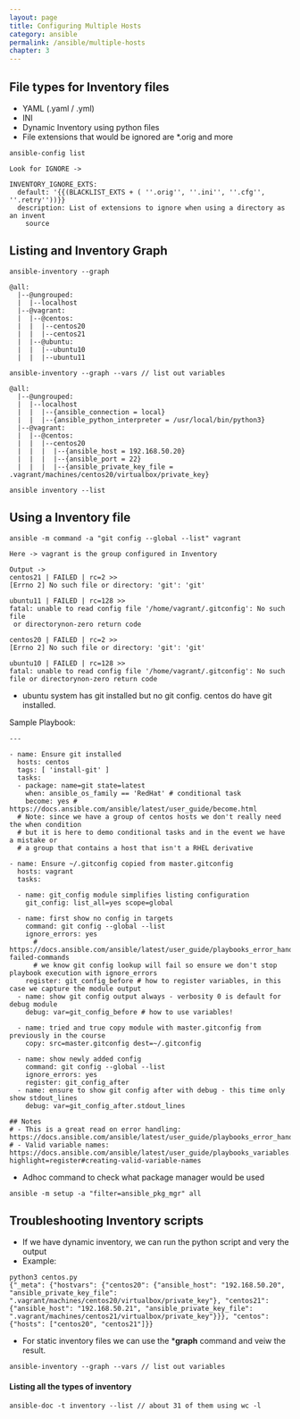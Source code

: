 ```yaml
---
layout: page
title: Configuring Multiple Hosts
category: ansible
permalink: /ansible/multiple-hosts
chapter: 3
---
```


## File types for Inventory files

* YAML (.yaml / .yml)
* INI
* Dynamic Inventory using python files
* File extensions that would be ignored are *.orig and more

```
ansible-config list

Look for IGNORE ->

INVENTORY_IGNORE_EXTS:
  default: '{{(BLACKLIST_EXTS + ( ''.orig'', ''.ini'', ''.cfg'', ''.retry''))}}
  description: List of extensions to ignore when using a directory as an invent
    source
```

## Listing and Inventory Graph

```
ansible-inventory --graph

@all:
  |--@ungrouped:
  |  |--localhost
  |--@vagrant:
  |  |--@centos:
  |  |  |--centos20
  |  |  |--centos21
  |  |--@ubuntu:
  |  |  |--ubuntu10
  |  |  |--ubuntu11

ansible-inventory --graph --vars // list out variables

@all:
  |--@ungrouped:
  |  |--localhost
  |  |  |--{ansible_connection = local}
  |  |  |--{ansible_python_interpreter = /usr/local/bin/python3}
  |--@vagrant:
  |  |--@centos:
  |  |  |--centos20
  |  |  |  |--{ansible_host = 192.168.50.20}
  |  |  |  |--{ansible_port = 22}
  |  |  |  |--{ansible_private_key_file = .vagrant/machines/centos20/virtualbox/private_key}
```

```
ansible inventory --list
```

## Using a Inventory file

```
ansible -m command -a "git config --global --list" vagrant

Here -> vagrant is the group configured in Inventory

Output ->
centos21 | FAILED | rc=2 >>
[Errno 2] No such file or directory: 'git': 'git'

ubuntu11 | FAILED | rc=128 >>
fatal: unable to read config file '/home/vagrant/.gitconfig': No such file
 or directorynon-zero return code

centos20 | FAILED | rc=2 >>
[Errno 2] No such file or directory: 'git': 'git'

ubuntu10 | FAILED | rc=128 >>
fatal: unable to read config file '/home/vagrant/.gitconfig': No such file or directorynon-zero return code
```

* ubuntu system has git installed but no git config. centos do have git installed.

Sample Playbook:

```
---

- name: Ensure git installed
  hosts: centos 
  tags: [ 'install-git' ]
  tasks: 
  - package: name=git state=latest
    when: ansible_os_family == 'RedHat' # conditional task
    become: yes # https://docs.ansible.com/ansible/latest/user_guide/become.html
  # Note: since we have a group of centos hosts we don't really need the when condition 
  # but it is here to demo conditional tasks and in the event we have a mistake or 
  # a group that contains a host that isn't a RHEL derivative 

- name: Ensure ~/.gitconfig copied from master.gitconfig
  hosts: vagrant
  tasks:
  
  - name: git_config module simplifies listing configuration 
    git_config: list_all=yes scope=global

  - name: first show no config in targets
    command: git config --global --list
    ignore_errors: yes 
      # https://docs.ansible.com/ansible/latest/user_guide/playbooks_error_handling.html#ignoring-failed-commands
      # we know git config lookup will fail so ensure we don't stop playbook execution with ignore_errors
    register: git_config_before # how to register variables, in this case we capture the module output 
  - name: show git config output always - verbosity 0 is default for debug module
    debug: var=git_config_before # how to use variables!
  
  - name: tried and true copy module with master.gitconfig from previously in the course 
    copy: src=master.gitconfig dest=~/.gitconfig
  
  - name: show newly added config
    command: git config --global --list
    ignore_errors: yes
    register: git_config_after
  - name: ensure to show git config after with debug - this time only show stdout_lines
    debug: var=git_config_after.stdout_lines

## Notes
# - This is a great read on error handling: https://docs.ansible.com/ansible/latest/user_guide/playbooks_error_handling.html
# - Valid variable names: https://docs.ansible.com/ansible/latest/user_guide/playbooks_variables.html?highlight=register#creating-valid-variable-names

```

* Adhoc command to check what package manager would be used
```
ansible -m setup -a "filter=ansible_pkg_mgr" all
```

## Troubleshooting Inventory scripts
* If we have dynamic inventory, we can run the python script and very the output
* Example:

```
python3 centos.py 
{"_meta": {"hostvars": {"centos20": {"ansible_host": "192.168.50.20", "ansible_private_key_file": ".vagrant/machines/centos20/virtualbox/private_key"}, "centos21": {"ansible_host": "192.168.50.21", "ansible_private_key_file": ".vagrant/machines/centos21/virtualbox/private_key"}}}, "centos": {"hosts": ["centos20", "centos21"]}}
```

* For static inventory files we can use the ***graph** command and veiw the result.

```
ansible-inventory --graph --vars // list out variables
```

#### Listing all the types of inventory

```
ansible-doc -t inventory --list // about 31 of them using wc -l
```
